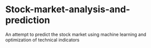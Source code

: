 # Stock-market-analysis-and-prediction
An attempt to predict the stock market using machine learning and optimization of technical indicators
